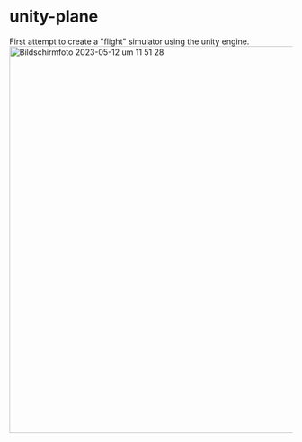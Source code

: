 # unity-plane
First attempt to create a "flight" simulator using the unity engine.
<img width="689" alt="Bildschirmfoto 2023-05-12 um 11 51 28" src="https://github.com/StaxVentura/unity-plane/assets/79100584/1ede33dc-af67-42bb-8f73-04b55f0db777">
